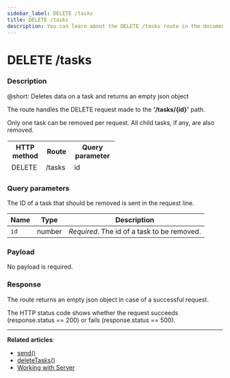 ```yaml
---
sidebar_label: DELETE /tasks
title: DELETE /tasks
description: You can learn about the DELETE /tasks route in the documentation of the DHTMLX JavaScript To Do List library. Browse developer guides and API reference, try out code examples and live demos, and download a free 30-day evaluation version of DHTMLX To Do List.
---
```


# DELETE /tasks

### Description

@short: Deletes data on a task and returns an empty json object

The route handles the DELETE request made to the **'/tasks/{id}'** path.

Only one task can be removed per request. All child tasks, if any, are also removed.

<table style="border: 1px solid white; border-collapse: collapse; width:50%">
<thead style="border: 1px solid white; border-collapse: collapse;">
<th style="width:25%">HTTP method</th>
<th style="width:25%">Route</th>
<th style="width:25%">Query parameter</th>
</thead>
<tbody style="border: 1px solid white; border-collapse: collapse">
<tr>
<td>DELETE</td>
<td>/tasks</td>
<td>id</td>
</tr>
</tbody>
</table>

### Query parameters

The ID of a task that should be removed is sent in the request line.

| Name       | Type        | Description |
| ----------- | ----------- | ----------- |
| `id`       |  number  | *Required*. The id of a task to be removed.|

### Payload

No payload is required.

### Response

The route returns an empty json object in case of a successful request.

The HTTP status code shows whether the request succeeds (response.status == 200) or fails (response.status == 500).

---

**Related articles**:

- [send()](api/rest_api/methods/send_method.md)
- [deleteTasks()](api/methods/deletetask_method.md)
- [Working with Server](guides/working_with_server.md)